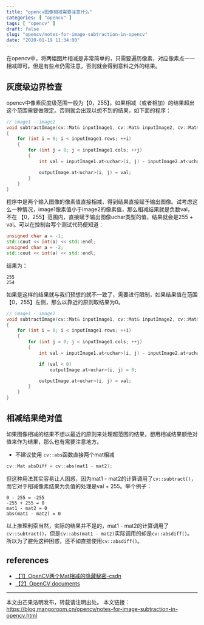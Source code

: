 ```yaml
---
title: "opencv图像相减需要注意什么"
categories: [ "opencv" ]
tags: [ "opencv" ]
draft: false
slug: "opencv/notes-for-image-subtraction-in-opencv"
date: "2020-01-19 11:34:00"
---
```


在opencv中，将两幅图片相减是非常简单的，只需要遍历像素，对应像素点一一相减即可。但是有些点仍需注意，否则就会得到意料之外的结果。

## 灰度级边界检查

opencv中像素灰度级范围一般为【0，255】，如果相减（或者相加）的结果超出这个范围需要做限定。否则就会出现以想不到的结果，如下面的程序：

```c++
// image1 - image2
void subtractImage(cv::Mat& inputImage1, cv::Mat& inputImage2, cv::Mat& outputImage)
{
	for (int i = 0; i < inputImage1.rows; ++i)
	{
		for (int j = 0; j < inputImage1.cols; ++j)
		{
			int val = inputImage1.at<uchar>(i, j) - inputImage2.at<uchar>(i, j);

			outputImage.at<uchar>(i, j) = val;
		}
	}
}
```
程序中是两个输入图像的像素值直接相减，得到结果直接赋予输出图像。试考虑这么一种情况，image1像素值小于image2的像素值，那么相减结果就是负数val，不在
【0，255】范围内，直接赋予输出图像uchar类型的值，结果就会是255 + val。可以在控制台写个测试代码便知道：

```c++
unsigned char a = -1;
std::cout << int(a) << std::endl;
unsigned char a = -2;
std::cout << int(a) << std::endl;
```
结果为：

```
255
254
```
如果是这样的结果就与我们预想的就不一致了，需要进行限制，如果结果值在范围【0，255】左侧，那么以靠近的原则取结果为0。

```c++
// image1 - image2
void subtractImage(cv::Mat& inputImage1, cv::Mat& inputImage2, cv::Mat& outputImage)
{
	for (int i = 0; i < inputImage1.rows; ++i)
	{
		for (int j = 0; j < inputImage1.cols; ++j)
		{
			int val = inputImage1.at<uchar>(i, j) - inputImage2.at<uchar>(i, j);

			if (val < 0)
				outputImage.at<uchar>(i, j) = 0;

			outputImage.at<uchar>(i, j) = val;
		}
	}
}
```

## 相减结果绝对值

如果图像相减的结果不想以最近的原则来处理超范围的结果，想用相减结果额绝对值来作为结果，那么也有需要注意地方。

- 不建议使用 ```cv::abs```函数直接两个mat相减

```c++
cv::Mat absDiff = cv::abs(mat1 - mat2);
```

但这种用法其实容易让人困惑，因为mat1 - mat2的计算调用了```cv::subtract()```，而它对于相减像素结果为负值的处理是val + 255。举个例子：

```
0 - 255 = -255
-255 + 255 = 0
mat1 - mat2 = 0
abs(mat1 - mat2) = 0
```

以上推理利索当然，实际的结果并不是的，mat1 - mat2的计算调用了```cv::subtract()```，但是```cv::abs(mat1 - mat2)```实际调用的却是```cv::absdiff()```。
所以为了避免这种困惑，还不如直接使用```cv::absdiff()```。


## references

- [【1】OpenCV两个Mat相减的隐藏秘密-csdn](https://blog.csdn.net/u012494876/article/details/80629474)
- [【2】OpenCV documents](https://docs.opencv.org/master/)


---

本文由芒果浩明发布，转载请注明出处。
本文链接：https://blog.mangoroom.cn/opencv/notes-for-image-subtraction-in-opencv.html
